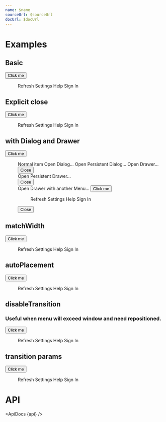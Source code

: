 ```yaml
---
name: $name
sourceUrl: $sourceUrl
docUrl: $docUrl
---
```


<script>
  import { mdiMagnify } from '@mdi/js';

  import api from '$lib/components/Menu.svelte?raw&sveld';
  import ApiDocs from '$lib/components/ApiDocs.svelte';

  import Button from '$lib/components/Button.svelte';
  import Dialog from '$lib/components/Dialog.svelte';
  import Drawer from '$lib/components/Drawer.svelte';
  import Menu from '$lib/components/Menu.svelte';
  import MenuItem from '$lib/components/MenuItem.svelte';
  import Preview from '$lib/components/Preview.svelte';
  import TextField from '$lib/components/TextField.svelte';
  import Toggle from '$lib/components/Toggle.svelte';
</script>

# Examples

## Basic

<Preview>
  <Toggle let:on={open} let:toggle>
    <span>
      <Button on:click={toggle}>Click me</Button>
      <Menu {open} on:close={toggle}>
        <MenuItem>Refresh</MenuItem>
        <MenuItem>Settings</MenuItem>
        <MenuItem>Help</MenuItem>
        <MenuItem>Sign In</MenuItem>
      </Menu>
    </span>
  </Toggle>
</Preview>

## Explicit close

<Preview>
  <Toggle let:on={open} let:toggle>
    <span>
      <Button on:click={toggle}>Click me</Button>
      <Menu {open} on:close={toggle} explicitClose let:close>
        <div class="p-2">
          <TextField icon={mdiMagnify} placeholder="Search" class="mb-2" autofocus={{ delay: 50 }} />
          <MenuItem on:click={close}>Refresh</MenuItem>
          <MenuItem on:click={close}>Settings</MenuItem>
          <MenuItem on:click={close}>Help</MenuItem>
          <MenuItem on:click={close}>Sign In</MenuItem>
        </div>
      </Menu>
    </span>
  </Toggle>
</Preview>

## with Dialog and Drawer

<Preview>
  <Toggle let:on={open} let:toggle={toggleMenu} let:toggleOff={closeMenu}>
    <span>
      <Button on:click={toggleMenu}>Click me</Button>
      <Menu {open} on:close={closeMenu} explicitClose let:close>
        <MenuItem on:click={close}>Normal item</MenuItem>
        <Toggle let:on={open} let:toggle={toggleDialog} on:toggleOff={closeMenu}>
          <MenuItem on:click={toggleDialog}>Open Dialog...</MenuItem>
          <Dialog {open} on:close={toggleDialog}>
            <div slot="title">Are you sure you want to do that?</div>
            <div slot="actions">
              <Button class="bg-blue-500 text-white hover:bg-blue-600">Close</Button>
            </div>
          </Dialog>
        </Toggle>
        <Toggle let:on={open} let:toggle={toggleDialog} on:toggleOff={closeMenu}>
          <MenuItem on:click={toggleDialog}>Open Persistent Dialog...</MenuItem>
          <Dialog {open} on:close={toggleDialog} persistent>
            <div slot="title">Are you sure you want to do that?</div>
            <div slot="actions">
              <Button class="bg-blue-500 text-white hover:bg-blue-600">Close</Button>
            </div>
          </Dialog>
        </Toggle>
        <Toggle let:on={open} let:toggle={toggleDrawer} let:toggleOff on:toggleOff={closeMenu}>
          <MenuItem on:click={toggleDrawer}>Open Drawer...</MenuItem>
          <Drawer {open} on:close={toggleOff} right class="w-[400px]">
            <div class="fixed bottom-0 w-full flex justify-center bg-gray-500/25 p-1 border-t border-gray-400">
              <Button on:click={toggleOff}>Close</Button>
            </div>
          </Drawer>
        </Toggle>
        <Toggle let:on={open} let:toggle={toggleDrawer} let:toggleOff on:toggleOff={closeMenu}>
          <MenuItem on:click={toggleDrawer}>Open Persistent Drawer...</MenuItem>
          <Drawer {open} on:close={toggleOff} right class="w-[400px]" persistent>
            <div class="fixed bottom-0 w-full flex justify-center bg-gray-500/25 p-1 border-t border-gray-400">
              <Button on:click={toggleOff}>Close</Button>
            </div>
          </Drawer>
        </Toggle>
        <Toggle let:on={open} let:toggle={toggleDrawer} let:toggleOff on:toggleOff={closeMenu}>
          <MenuItem on:click={toggleDrawer}>Open Drawer with another Menu...</MenuItem>
          <Drawer {open} on:close={toggleOff} right class="w-[400px]">
            <Toggle let:on={open} let:toggle>
              <span>
                <Button on:click={toggle}>Click me</Button>
                <Menu {open} on:close={toggle}>
                  <MenuItem>Refresh</MenuItem>
                  <MenuItem>Settings</MenuItem>
                  <MenuItem>Help</MenuItem>
                  <MenuItem>Sign In</MenuItem>
                </Menu>
              </span>
            </Toggle>
            <div class="fixed bottom-0 w-full flex justify-center bg-gray-500/25 p-1 border-t border-gray-400">
              <Button on:click={toggleOff}>Close</Button>
            </div>
          </Drawer>
        </Toggle>
      </Menu>
    </span>
  </Toggle>
</Preview>

## matchWidth

<Preview>
  <Toggle let:on={open} let:toggle>
    <span>
      <Button on:click={toggle}>Click me</Button>
      <Menu {open} on:close={toggle} matchWidth>
        <MenuItem>Refresh</MenuItem>
        <MenuItem>Settings</MenuItem>
        <MenuItem>Help</MenuItem>
        <MenuItem>Sign In</MenuItem>
      </Menu>
    </span>
  </Toggle>
</Preview>

## autoPlacement

<Preview>
  <Toggle let:on={open} let:toggle>
    <span>
      <Button on:click={toggle}>Click me</Button>
      <Menu {open} on:close={toggle} autoPlacement>
        <MenuItem>Refresh</MenuItem>
        <MenuItem>Settings</MenuItem>
        <MenuItem>Help</MenuItem>
        <MenuItem>Sign In</MenuItem>
      </Menu>
    </span>
  </Toggle>
</Preview>

## disableTransition

### Useful when menu will exceed window and need repositioned.

<Preview>
  <Toggle let:on={open} let:toggle>
    <span>
      <Button on:click={toggle}>Click me</Button>
      <Menu {open} on:close={toggle} disableTransition>
        <MenuItem>Refresh</MenuItem>
        <MenuItem>Settings</MenuItem>
        <MenuItem>Help</MenuItem>
        <MenuItem>Sign In</MenuItem>
      </Menu>
    </span>
  </Toggle>
</Preview>

## transition params

<Preview>
  <Toggle let:on={open} let:toggle>
    <span>
      <Button on:click={toggle}>Click me</Button>
      <Menu {open} on:close={toggle} transitionParams={{ duration: 2000 }}>
        <MenuItem>Refresh</MenuItem>
        <MenuItem>Settings</MenuItem>
        <MenuItem>Help</MenuItem>
        <MenuItem>Sign In</MenuItem>
      </Menu>
    </span>
  </Toggle>
</Preview>

# API

<ApiDocs {api} />
